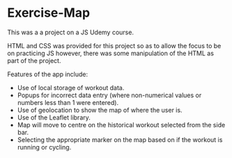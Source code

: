 # Exercise-Map
This was a a project on a JS Udemy course.

HTML and CSS was provided for this project so as to allow the focus to be on  practicing JS however, there was some manipulation of the HTML as part of the project. 

Features of the app include:
- Use of local storage of workout data.
- Popups for incorrect data entry (where non-numerical values or numbers less than 1 were entered).
- Use of geolocation to show the map of where the user is.
- Use of the Leaflet library.
- Map will move to centre on the historical workout selected from the side bar.
- Selecting the appropriate marker on the map based on if the workout is running or cycling.
